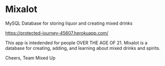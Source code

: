 # Mixalot
MySQL Database for storing liquor and creating mixed drinks

https://protected-journey-45607.herokuapp.com/

This app is intedended for people OVER THE AGE OF 21. Mixalot is a database for creating, adding, and learning about mixed drinks and spirits.

Cheers,
Team Mixed Up
